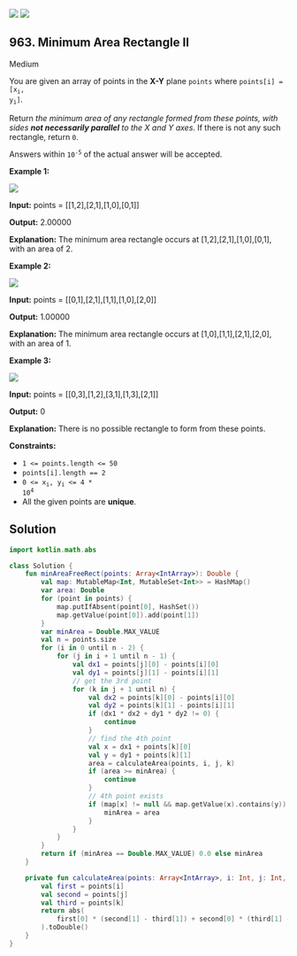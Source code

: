 [![](https://img.shields.io/github/stars/javadev/LeetCode-in-Kotlin?label=Stars&style=flat-square)](https://github.com/javadev/LeetCode-in-Kotlin)
[![](https://img.shields.io/github/forks/javadev/LeetCode-in-Kotlin?label=Fork%20me%20on%20GitHub%20&style=flat-square)](https://github.com/javadev/LeetCode-in-Kotlin/fork)

## 963\. Minimum Area Rectangle II

Medium

You are given an array of points in the **X-Y** plane `points` where <code>points[i] = [x<sub>i</sub>, y<sub>i</sub>]</code>.

Return _the minimum area of any rectangle formed from these points, with sides **not necessarily parallel** to the X and Y axes_. If there is not any such rectangle, return `0`.

Answers within <code>10<sup>-5</sup></code> of the actual answer will be accepted.

**Example 1:**

![](https://assets.leetcode.com/uploads/2018/12/21/1a.png)

**Input:** points = \[\[1,2],[2,1],[1,0],[0,1]]

**Output:** 2.00000

**Explanation:** The minimum area rectangle occurs at [1,2],[2,1],[1,0],[0,1], with an area of 2.

**Example 2:**

![](https://assets.leetcode.com/uploads/2018/12/22/2.png)

**Input:** points = \[\[0,1],[2,1],[1,1],[1,0],[2,0]]

**Output:** 1.00000

**Explanation:** The minimum area rectangle occurs at [1,0],[1,1],[2,1],[2,0], with an area of 1.

**Example 3:**

![](https://assets.leetcode.com/uploads/2018/12/22/3.png)

**Input:** points = \[\[0,3],[1,2],[3,1],[1,3],[2,1]]

**Output:** 0

**Explanation:** There is no possible rectangle to form from these points.

**Constraints:**

*   `1 <= points.length <= 50`
*   `points[i].length == 2`
*   <code>0 <= x<sub>i</sub>, y<sub>i</sub> <= 4 * 10<sup>4</sup></code>
*   All the given points are **unique**.

## Solution

```kotlin
import kotlin.math.abs

class Solution {
    fun minAreaFreeRect(points: Array<IntArray>): Double {
        val map: MutableMap<Int, MutableSet<Int>> = HashMap()
        var area: Double
        for (point in points) {
            map.putIfAbsent(point[0], HashSet())
            map.getValue(point[0]).add(point[1])
        }
        var minArea = Double.MAX_VALUE
        val n = points.size
        for (i in 0 until n - 2) {
            for (j in i + 1 until n - 1) {
                val dx1 = points[j][0] - points[i][0]
                val dy1 = points[j][1] - points[i][1]
                // get the 3rd point
                for (k in j + 1 until n) {
                    val dx2 = points[k][0] - points[i][0]
                    val dy2 = points[k][1] - points[i][1]
                    if (dx1 * dx2 + dy1 * dy2 != 0) {
                        continue
                    }
                    // find the 4th point
                    val x = dx1 + points[k][0]
                    val y = dy1 + points[k][1]
                    area = calculateArea(points, i, j, k)
                    if (area >= minArea) {
                        continue
                    }
                    // 4th point exists
                    if (map[x] != null && map.getValue(x).contains(y)) {
                        minArea = area
                    }
                }
            }
        }
        return if (minArea == Double.MAX_VALUE) 0.0 else minArea
    }

    private fun calculateArea(points: Array<IntArray>, i: Int, j: Int, k: Int): Double {
        val first = points[i]
        val second = points[j]
        val third = points[k]
        return abs(
            first[0] * (second[1] - third[1]) + second[0] * (third[1] - first[1]) + third[0] * (first[1] - second[1]),
        ).toDouble()
    }
}
```